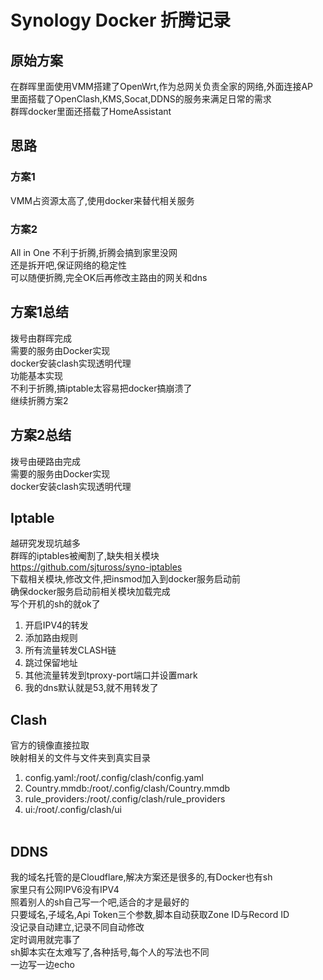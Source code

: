 # Synology Docker 折腾记录<br>
## 原始方案<br>
在群晖里面使用VMM搭建了OpenWrt,作为总网关负责全家的网络,外面连接AP<br>
里面搭载了OpenClash,KMS,Socat,DDNS的服务来满足日常的需求<br>
群晖docker里面还搭载了HomeAssistant<br>
## 思路<br>
### 方案1<br>
VMM占资源太高了,使用docker来替代相关服务<br>
### 方案2<br>
All in One 不利于折腾,折腾会搞到家里没网<br>
还是拆开吧,保证网络的稳定性<br>
可以随便折腾,完全OK后再修改主路由的网关和dns<br>
## 方案1总结<br>
拨号由群晖完成<br>
需要的服务由Docker实现<br>
docker安装clash实现透明代理<br>
功能基本实现<br>
不利于折腾,搞iptable太容易把docker搞崩溃了<br>
继续折腾方案2
## 方案2总结<br>
拨号由硬路由完成<br>
需要的服务由Docker实现<br>
docker安装clash实现透明代理<br>
## Iptable<br>
越研究发现坑越多<br>
群晖的iptables被阉割了,缺失相关模块<br>
https://github.com/sjtuross/syno-iptables<br>
下载相关模块,修改文件,把insmod加入到docker服务启动前<br>
确保docker服务启动前相关模块加载完成<br>
写个开机的sh的就ok了<br>
1. 开启IPV4的转发<br>
2. 添加路由规则<br>
3. 所有流量转发CLASH链
4. 跳过保留地址
5. 其他流量转发到tproxy-port端口并设置mark<br>
6. 我的dns默认就是53,就不用转发了<br>
## Clash<br>
官方的镜像直接拉取<br>
映射相关的文件与文件夹到真实目录<br>
1. config.yaml:/root/.config/clash/config.yaml<br>
2. Country.mmdb:/root/.config/clash/Country.mmdb<br>
3. rule_providers:/root/.config/clash/rule_providers<br>
4. ui:/root/.config/clash/ui<br><br>
## DDNS<br>
我的域名托管的是Cloudflare,解决方案还是很多的,有Docker也有sh<br>
家里只有公网IPV6没有IPV4<br>
照着别人的sh自己写一个吧,适合的才是最好的<br>
只要域名,子域名,Api Token三个参数,脚本自动获取Zone ID与Record ID<br>
没记录自动建立,记录不同自动修改<br>
定时调用就完事了<br>
sh脚本实在太难写了,各种括号,每个人的写法也不同<br>
一边写一边echo<br>
